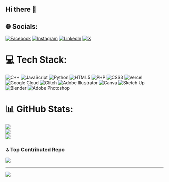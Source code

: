 ## Hi there 👋

## 🌐 Socials:
[![Facebook](https://img.shields.io/badge/Facebook-%231877F2.svg?logo=Facebook&logoColor=white)](https://facebook.com/AIRIZ) [![Instagram](https://img.shields.io/badge/Instagram-%23E4405F.svg?logo=Instagram&logoColor=white)](https://instagram.com/me_airiz_02) [![LinkedIn](https://img.shields.io/badge/LinkedIn-%230077B5.svg?logo=linkedin&logoColor=white)](https://linkedin.com/in/AIRIZ) [![X](https://img.shields.io/badge/X-black.svg?logo=X&logoColor=white)](https://x.com/AIRIZ) 

# 💻 Tech Stack:
![C++](https://img.shields.io/badge/c++-%2300599C.svg?style=flat&logo=c%2B%2B&logoColor=white) ![JavaScript](https://img.shields.io/badge/javascript-%23323330.svg?style=flat&logo=javascript&logoColor=%23F7DF1E) ![Python](https://img.shields.io/badge/python-3670A0?style=flat&logo=python&logoColor=ffdd54) ![HTML5](https://img.shields.io/badge/html5-%23E34F26.svg?style=flat&logo=html5&logoColor=white) ![PHP](https://img.shields.io/badge/php-%23777BB4.svg?style=flat&logo=php&logoColor=white) ![CSS3](https://img.shields.io/badge/css3-%231572B6.svg?style=flat&logo=css3&logoColor=white) ![Vercel](https://img.shields.io/badge/vercel-%23000000.svg?style=flat&logo=vercel&logoColor=white) ![Google Cloud](https://img.shields.io/badge/GoogleCloud-%234285F4.svg?style=flat&logo=google-cloud&logoColor=white) ![Glitch](https://img.shields.io/badge/glitch-%233333FF.svg?style=flat&logo=glitch&logoColor=white) ![Adobe Illustrator](https://img.shields.io/badge/adobe%20illustrator-%23FF9A00.svg?style=flat&logo=adobe%20illustrator&logoColor=white) ![Canva](https://img.shields.io/badge/Canva-%2300C4CC.svg?style=flat&logo=Canva&logoColor=white) ![Sketch Up](https://img.shields.io/badge/SketchUp-005F9E?style=flat&logo=sketchup&logoColor=white) ![Blender](https://img.shields.io/badge/blender-%23F5792A.svg?style=flat&logo=blender&logoColor=white) ![Adobe Photoshop](https://img.shields.io/badge/adobe%20photoshop-%2331A8FF.svg?style=flat&logo=adobe%20photoshop&logoColor=white)
# 📊 GitHub Stats:
![](https://github-readme-stats.vercel.app/api?username=AIRIZ02&theme=neon&hide_border=false&include_all_commits=true&count_private=true)<br/>
![](https://github-readme-streak-stats.herokuapp.com/?user=AIRIZ02&theme=neon&hide_border=false)<br/>
![](https://github-readme-stats.vercel.app/api/top-langs/?username=AIRIZ02&theme=neon&hide_border=false&include_all_commits=true&count_private=true&layout=compact)

### 🔝 Top Contributed Repo
![](https://github-contributor-stats.vercel.app/api?username=AIRIZ02&limit=5&theme=neon&combine_all_yearly_contributions=true)

---
[![](https://visitcount.itsvg.in/api?id=AIRIZ02&icon=0&color=0)](https://visitcount.itsvg.in)

<!-- Proudly created with GPRM ( https://gprm.itsvg.in ) -->
